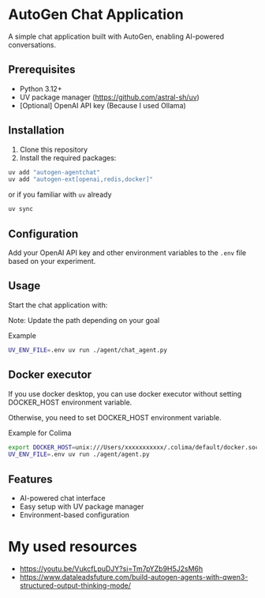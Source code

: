# AutoGen Chat Application

A simple chat application built with AutoGen, enabling AI-powered conversations.

## Prerequisites

- Python 3.12+
- UV package manager (https://github.com/astral-sh/uv)
- [Optional] OpenAI API key (Because I used Ollama)

## Installation

1. Clone this repository
2. Install the required packages:

```bash
uv add "autogen-agentchat"
uv add "autogen-ext[openai,redis,docker]"
```

or if you familiar with `uv` already

```bash
uv sync
```

## Configuration

Add your OpenAI API key and other environment variables to the `.env` file based on your experiment.

## Usage

Start the chat application with:

Note: Update the path depending on your goal

Example

```bash
UV_ENV_FILE=.env uv run ./agent/chat_agent.py
```

## Docker executor

If you use docker desktop, you can use docker executor without setting DOCKER_HOST environment variable.

Otherwise, you need to set DOCKER_HOST environment variable.

Example for Colima

```bash
export DOCKER_HOST=unix:///Users/xxxxxxxxxxx/.colima/default/docker.sock
UV_ENV_FILE=.env uv run ./agent/agent.py
```

## Features

- AI-powered chat interface
- Easy setup with UV package manager
- Environment-based configuration

# My used resources

- https://youtu.be/VukcfLpuDJY?si=Tm7pYZb9H5J2sM6h
- https://www.dataleadsfuture.com/build-autogen-agents-with-qwen3-structured-output-thinking-mode/